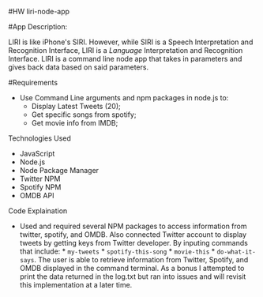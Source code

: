 #HW liri-node-app

#App Description: 

LIRI is like iPhone's SIRI. However, while SIRI is a Speech Interpretation and Recognition Interface, LIRI is a _Language_ Interpretation and Recognition Interface. LIRI is a command line node app that takes in parameters and gives back data based on said parameters.

#Requirements
* Use Command Line arguments and npm packages in node.js to: 
	* Display Latest Tweets (20);
	* Get specific songs from spotify;
	* Get movie info from IMDB; 

Technologies Used

* JavaScript
* Node.js
* Node Package Manager
* Twitter NPM
* Spotify NPM
* OMDB API

Code Explaination
* Used and required several NPM packages to access information from twitter, spotify, and OMDB. Also connected Twitter account to display tweets by getting keys from Twitter developer. By inputing commands that include:  * `my-tweets`  * `spotify-this-song` * `movie-this` * `do-what-it-says`. The user is able to retrieve information from Twitter, Spotify, and OMDB displayed in the command terminal. As a bonus I attempted to print the data returned in the log.txt but ran into issues and will revisit this implementation at a later time. 
  
